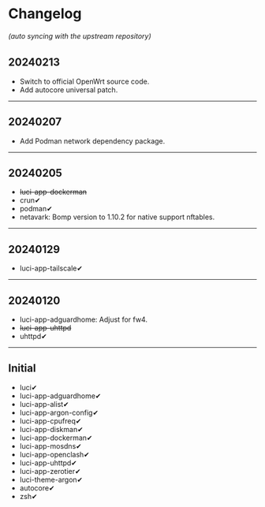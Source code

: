 # Changelog
###### (auto syncing with the upstream repository)

## 20240213
* Switch to official OpenWrt source code.
* Add autocore universal patch.

---

## 20240207
* Add Podman network dependency package.

---

## 20240205
* ~~luci-app-dockerman~~
* crun✔
* podman✔
* netavark: Bomp version to 1.10.2 for native support nftables.

---

## 20240129
* luci-app-tailscale✔

---

## 20240120
* luci-app-adguardhome: Adjust for fw4.
* ~~luci-app-uhttpd~~
* uhttpd✔

---

## Initial
* luci✔
* luci-app-adguardhome✔
* luci-app-alist✔
* luci-app-argon-config✔
* luci-app-cpufreq✔
* luci-app-diskman✔
* luci-app-dockerman✔
* luci-app-mosdns✔
* luci-app-openclash✔
* luci-app-uhttpd✔
* luci-app-zerotier✔
* luci-theme-argon✔
* autocore✔
* zsh✔